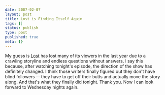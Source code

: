 ```yaml
---
date: 2007-02-07
layout: post
title: Lost is Finding Itself Again
tags: []
status: publish
type: post
published: true
meta: {}
---
```

My guess is <a href="http://en.wikipedia.org/wiki/Lost_%28tv_show%29">Lost</a> has lost many of its viewers in the last year due to a crawling storyline and endless questions without answers. I say this because, after watching tonight's episode, the direction of the show has definitely changed. I think those writers finally figured out they don't have blind followers -- they have to get off their butts and actually move the story along. And that's what they finally did tonight. Thank you. Now I can look forward to Wednesday nights again.
